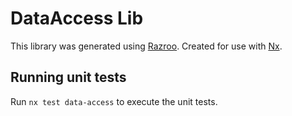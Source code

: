 # DataAccess Lib

This library was generated using [Razroo](https://razroo.com).
Created for use with [Nx](https://nx.dev).

## Running unit tests

Run `nx test data-access` to execute the unit tests.
